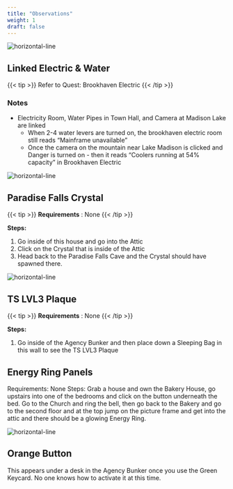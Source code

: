 ```yaml
---
title: "Observations"
weight: 1
draft: false
---
```


![horizontal-line](/images/green-line.png)

## Linked Electric & Water

{{< tip >}}
Refer to Quest: Brookhaven Electric
{{< /tip >}}

### Notes
- Electricity Room, Water Pipes in Town Hall, and Camera at Madison Lake are linked
    - When 2-4 water levers are turned on, the brookhaven electric room still reads “Mainframe unavailable”
    - Once the camera on the mountain near Lake Madison is clicked and Danger is turned on - then it reads “Coolers running at 54% capacity” in Brookhaven Electric

![horizontal-line](/images/green-line.png)

## Paradise Falls Crystal

{{< tip >}}
**Requirements** : None
{{< /tip >}}

**Steps:**
1. Go inside of this house and go into the Attic
1. Click on the Crystal that is inside of the Attic
1. Head back to the Paradise Falls Cave and the Crystal should have spawned there.

![horizontal-line](/images/green-line.png)

## TS LVL3 Plaque
{{< tip >}}
**Requirements** : None
{{< /tip >}}

**Steps:**
1. Go inside of the Agency Bunker and then place down a Sleeping Bag in this wall to see the TS LVL3 Plaque

## Energy Ring Panels
Requirements: None
Steps:
Grab a house and own the Bakery House, go upstairs into one of the bedrooms and click on the button underneath the bed.
Go to the Church and ring the bell, then go back to the Bakery and go to the second floor and at the top jump on the picture frame and get into the attic and there should be a glowing Energy Ring. 

![horizontal-line](/images/green-line.png)

## Orange Button

This appears under a desk in the Agency Bunker once you use the Green Keycard. No one knows how to activate it at this time.

